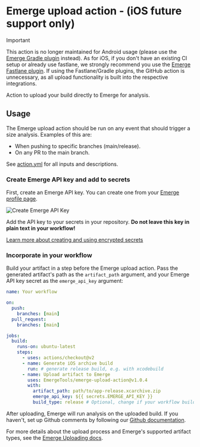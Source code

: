 # Emerge upload action - (iOS future support only)

> [!IMPORTANT]
> This action is no longer maintained for Android usage (please use the [Emerge Gradle plugin](https://docs.emergetools.com/docs/gradle-plugin) instead). As for iOS, if you don't have an existing CI setup or already use fastlane, we strongly recommend you use the [Emerge Fastlane plugin](https://docs.emergetools.com/docs/fastlane).
> If using the Fastlane/Gradle plugins, the GitHub action is unnecessary, as all upload functionality is built into the respective integrations.

Action to upload your build directly to Emerge for analysis.

## Usage

The Emerge upload action should be run on any event that should trigger a size analysis. Examples of this are:

- When pushing to specific branches (main/release).
- On any PR to the main branch.

See [action.yml](https://github.com/EmergeTools/emerge-upload-action/blob/main/action.yml) for all inputs and
descriptions.

### Create Emerge API key and add to secrets

First, create an Emerge API key. You can create one from your [Emerge profile page](https://www.emergetools.com/profile).

![Create Emerge API Key](./docs/api_key.png)

Add the API key to your secrets in your repository. **Do not leave this key in plain text in your workflow!**

[Learn more about creating and using encrypted secrets](https://help.github.com/en/actions/automating-your-workflow-with-github-actions/creating-and-using-encrypted-secrets)

### Incorporate in your workflow

Build your artifact in a step before the Emerge upload action. Pass the generated artifact's path as the `artifact_path`
argument, and your Emerge API key secret as the `emerge_api_key` argument:

```yaml
name: Your workflow

on:
  push:
    branches: [main]
  pull_request:
    branches: [main]

jobs:
  build:
    runs-on: ubuntu-latest
    steps:
      - uses: actions/checkout@v2
      - name: Generate iOS archive build
        run: # generate release build, e.g. with xcodebuild
      - name: Upload artifact to Emerge
        uses: EmergeTools/emerge-upload-action@v1.0.4
        with:
          artifact_path: path/to/app-release.xcarchive.zip
          emerge_api_key: ${{ secrets.EMERGE_API_KEY }}
          build_type: release # Optional, change if your workflow builds a specific type
```

After uploading, Emerge will run analysis on the uploaded build. If you haven't, set up Github comments by following
our [Github documentation](https://docs.emergetools.com/docs/github).

For more details about the upload process and Emerge's supported artifact types, see
the [Emerge Uploading docs](https://docs.emergetools.com/docs/uploading-basics).
